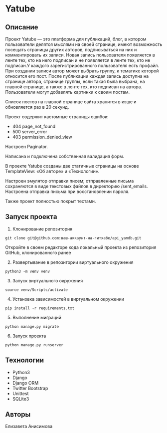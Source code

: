# Yatube

## Описание

Проект Yatube — это платформа для публикаций, блог, в котором пользователи делятся мыслями на своей странице, имеют возможность посещать страницы других авторов, подписываться на них и комментировать их записи. Новая запись пользователя появляется в ленте тех, кто на него подписан и не появляется в ленте тех, кто не подписан.У каждого зарегистрированного пользователя есть профайл. При создании записи автор может выбрать группу, к тематике которой относится его пост. После публикации каждая запись доступна на странице автора, странице группы, если такая была выбрана, на главной странице, а также в ленте тех, кто подписан на автора. Пользователи могут добавлять картинки к своим постам.

Список постов на главной странице сайта хранится в кэше и обновляется раз в 20 секунд.

Проект содержит кастомные страницы ошибок:
-   404 page_not_found
-   500 server_error
-   403 permission_denied_view

Настроен Paginator.

Написана и подключена собственная валидация форм.

В проекте Yatube созданы две статичные страницы на основе TemplateView: «Об авторе» и «Технологии».

Настроен эмулятор отправки писем; отправленные письма сохраняются в виде текстовых файлов в директорию /sent_emails. Настроена отправка письма при восстановлении пароля.

Также проект полностью покрыт тестами.


## Запуск проекта
1. Клонирование репозитория
```
git clone git@github.com:ваш-аккаунт-на-гитхабе/api_yamdb.git
```

Откройте в своем редакторе кода локальный проекта из репозитория GitHub, клонированного ранее

2. Развертывание в репозитории виртуального окружения
```
python3 -m venv venv
```
3. Запуск виртуального окружения
```
source venv/Scripts/activate
```
4. Установка зависимостей в виртуальном окружении
```
pip install -r requirements.txt
```

5. Выполнение миграций
```
python manage.py migrate
```

6. Запуск проекта
```
python manage.py runserver
```

## Технологии

-   Python3
-   Django
-   Django ORM
-   Twitter Bootstrap
-   Unittest
-   SQLite3



## Авторы
Елизавета Анисимова